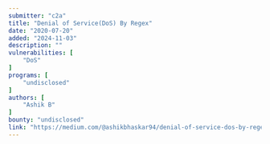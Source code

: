 ```yaml
---
submitter: "c2a"
title: "Denial of Service(DoS) By Regex"
date: "2020-07-20"
added: "2024-11-03"
description: ""
vulnerabilities: [
    "DoS"
]
programs: [
    "undisclosed"
]
authors: [
    "Ashik B"
]
bounty: "undisclosed"
link: "https://medium.com/@ashikbhaskar94/denial-of-service-dos-by-regex-205536c8dcd0"
---
```




